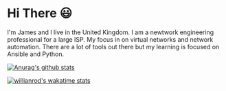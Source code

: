 # Hi There 😃

I'm James and I live in the United Kingdom. I am a newtwork engineering professional for a large ISP. My focus in on virtual networks and network automation. There are a lot of tools out there but my learning is focused on Ansible and Python.


[![Anurag's github stats](https://github-readme-stats.vercel.app/api?username=jpsaunders&show_icons=true&theme=dark)](https://github.com/anuraghazra/github-readme-stats)

[![willianrod's wakatime stats](https://github-readme-stats.vercel.app/api/wakatime?username=jpsaunders)](https://github.com/anuraghazra/github-readme-stats)
